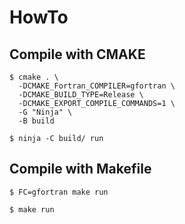 # HowTo

## Compile with CMAKE
```
$ cmake . \
  -DCMAKE_Fortran_COMPILER=gfortran \
  -DCMAKE_BUILD_TYPE=Release \
  -DCMAKE_EXPORT_COMPILE_COMMANDS=1 \
  -G "Ninja" \
  -B build
```
`$ ninja -C build/ run`

## Compile with Makefile
```
$ FC=gfortran make run
```
`$ make run`

